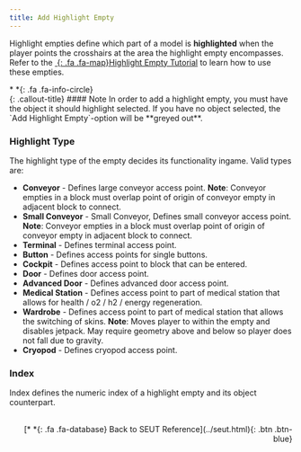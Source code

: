 ```yaml
---
title: Add Highlight Empty
---
```

Highlight empties define which part of a model is **highlighted** when the player points the crosshairs at the area the highlight empty encompasses. Refer to the [*&nbsp;*{: .fa .fa-map}Highlight Empty Tutorial]() to learn how to use these empties.

<div class="callout-block callout-info"><div class="icon-holder">*&nbsp;*{: .fa .fa-info-circle}
</div><div class="content">
{: .callout-title}
#### Note
In order to add a highlight empty, you must have the object it should highlight selected. If you have no object selected, the `Add Highlight Empty`-option will be **greyed out**.
</div></div>

### Highlight Type
The highlight type of the empty decides its functionality ingame. Valid types are:

* **Conveyor** - Defines large conveyor access point. **Note**: Conveyor empties in a block must overlap point of origin of conveyor empty in adjacent block to connect.
* **Small Conveyor** - Small Conveyor, Defines small conveyor access point. **Note**: Conveyor empties in a block must overlap point of origin of conveyor empty in adjacent block to connect.
* **Terminal** - Defines terminal access point.
* **Button** - Defines access points for single buttons.
* **Cockpit** - Defines access point to block that can be entered.
* **Door** - Defines door access point.
* **Advanced Door** - Defines advanced door access point.
* **Medical Station** - Defines access point to part of medical station that allows for health / o2 / h2 / energy regeneration.
* **Wardrobe** - Defines access point to part of medical station that allows the switching of skins. **Note**: Moves player to within the empty and disables jetpack. May require geometry above and below so player does not fall due to gravity.
* **Cryopod** - Defines cryopod access point.

### Index
Index defines the numeric index of a highlight empty and its object counterpart. 
<br><br/>
<p style="text-align:right">[*&nbsp;*{: .fa .fa-database} Back to SEUT Reference](../seut.html){: .btn .btn-blue}</p>
